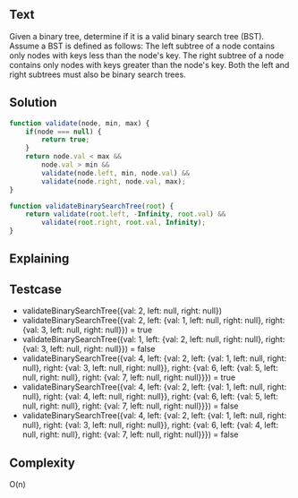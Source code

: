 ## Text
Given a binary tree, determine if it is a valid binary search tree (BST).
Assume a BST is defined as follows:
The left subtree of a node contains only nodes with keys less than the node's key.
The right subtree of a node contains only nodes with keys greater than the node's key.
Both the left and right subtrees must also be binary search trees.

## Solution
```javascript
function validate(node, min, max) {
    if(node === null) {
        return true;
    }
    return node.val < max &&
        node.val > min &&
        validate(node.left, min, node.val) && 
        validate(node.right, node.val, max);
}

function validateBinarySearchTree(root) {
    return validate(root.left, -Infinity, root.val) && 
        validate(root.right, root.val, Infinity);
}
```

## Explaining

## Testcase
- validateBinarySearchTree({val: 2, left: null, right: null})
- validateBinarySearchTree({val: 2, left: {val: 1, left: null, right: null}, right: {val: 3, left: null, right: null}}) = true
- validateBinarySearchTree({val: 1, left: {val: 2, left: null, right: null}, right: {val: 3, left: null, right: null}}) = false
- validateBinarySearchTree({val: 4, left: {val: 2, left: {val: 1, left: null, right: null}, right: {val: 3, left: null, right: null}}, right: {val: 6, left: {val: 5, left: null, right: null}, right: {val: 7, left: null, right: null}}}) = true
- validateBinarySearchTree({val: 4, left: {val: 2, left: {val: 1, left: null, right: null}, right: {val: 4, left: null, right: null}}, right: {val: 6, left: {val: 5, left: null, right: null}, right: {val: 7, left: null, right: null}}}) = false
- validateBinarySearchTree({val: 4, left: {val: 2, left: {val: 1, left: null, right: null}, right: {val: 3, left: null, right: null}}, right: {val: 6, left: {val: 4, left: null, right: null}, right: {val: 7, left: null, right: null}}}) = false

## Complexity
O(n)
